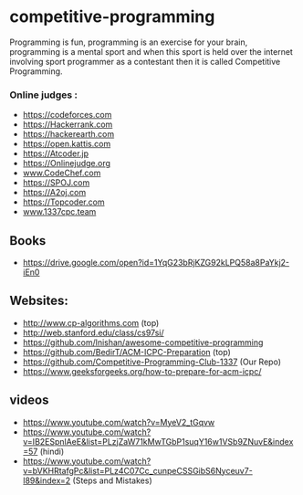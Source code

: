 # competitive-programming
Programming is fun, programming is an exercise for your brain, programming is a mental sport and when this sport is held over the internet involving sport programmer as a contestant then it is called Competitive Programming.
 
 ### Online judges :

- https://codeforces.com
- https://Hackerrank.com
- https://hackerearth.com
- https://open.kattis.com
- https://Atcoder.jp
- https://Onlinejudge.org
- www.CodeChef.com
- https://SPOJ.com
- https://A2oj.com
- https://Topcoder.com
- www.1337cpc.team
 
 ## Books 
 
 -  https://drive.google.com/open?id=1YqG23bRjKZG92kLPQ58a8PaYkj2-iEn0
 
 ## Websites:

- http://www.cp-algorithms.com (top)
- http://web.stanford.edu/class/cs97si/
- https://github.com/lnishan/awesome-competitive-programming
- https://github.com/BedirT/ACM-ICPC-Preparation (top)
- https://github.com/Competitive-Programming-Club-1337 (Our  Repo)
- https://www.geeksforgeeks.org/how-to-prepare-for-acm-icpc/

 ## videos 
- https://www.youtube.com/watch?v=MyeV2_tGqvw
- https://www.youtube.com/watch?v=IB2ESpnlAeE&list=PLzjZaW71kMwTGbP1suqY16w1VSb9ZNuvE&index=57 (hindi)
- https://www.youtube.com/watch?v=bVKHRtafgPc&list=PLz4C07Cc_cunpeCSSGibS6Nyceuv7-l89&index=2 (Steps and Mistakes)



